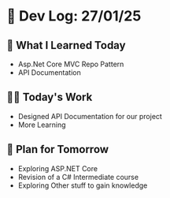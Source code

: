 # 📝 Dev Log: 27/01/25

## 📌 What I Learned Today

- Asp.Net Core MVC Repo Pattern
- API Documentation


## 👨‍💻 Today's Work

- Designed API Documentation for our project
- More Learning

## 📝 Plan for Tomorrow

- Exploring ASP.NET Core
- Revision of a C# Intermediate course
- Exploring Other stuff to gain knowledge
